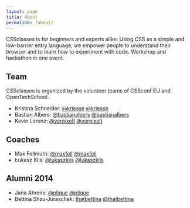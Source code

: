 ```yaml
---
layout: page
title: About
permalink: /about/
---
```


CSSclasses is for beginners and experts alike: Using CSS as a simple and low-barrier entry language, we empower people to understand their browser and to learn how to experiment with code. Workshop and hackathon in one event.

## Team

CSSclasses is organized by the volunteer teams of CSSconf EU and OpenTechSchool.

<ul class="team">
  <li>Kristina Schneider: <a href="https://twitter.com/kriesse">@kriesse</a> <a href="https://github.com/kriesse">@kriesse</a></li>
  <li>Bastian Albers: <a href="https://twitter.com/bastianalbers">@bastianalbers</a> <a href="https://github.com/bastianalbers">@bastianalbers</a></li>
  <li>Kevin Lorenz: <a href="https://twitter.com/verpixelt">@verpixelt</a> <a href="https://github.com/verpixelt">@verpixelt</a></li>
</ul>


## Coaches

<ul class="team">
  <li>Max Fellmuth: <a href="https://twitter.com/maxfell">@maxfell</a> <a href="https://github.com/maxfell">@maxfell</a></li>
  <li>Łukasz Kliś: <a href="https://twitter.com/lukaszklis">@lukaszklis</a> <a href="https://github.com/lukaszklis">@lukaszklis</a></li>
</ul>


## Alumni 2014

<ul class="team">
  <li>Jana Ahrens: <a href="https://twitter.com/plique">@plique</a> <a href="https://github.com/plique">@plique</a></li>
  <li>Bettina Shzu-Juraschek: <a href="https://twitter.com/thatbettina">thatbettina</a> <a href="https://github.com/thatbettina">@thatbettina</a></li>
</ul>
